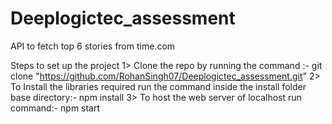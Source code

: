 # Deeplogictec_assessment
API to fetch top 6 stories from time.com

Steps to set up the project
1> Clone the repo by running the command :- git clone "https://github.com/RohanSingh07/Deeplogictec_assessment.git"
2> To Install the libraries required run the command inside the install folder base directory:- npm install 
3> To host the web server of localhost run command:- npm start

